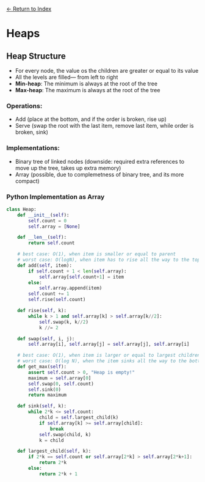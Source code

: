 [← Return to Index](https://github.com/cjmlgrto/fit2085-notes/)

# Heaps

## Heap Structure
- For every node, the value os the children are greater or equal to its value
- All the levels are filled— from left to right
- **Min-heap**: The minimum is always at the root of the tree
- **Max-heap**: The maximum is always at the root of the tree

### Operations:
- Add (place at the bottom, and if the order is broken, rise up)
- Serve (swap the root with the last item, remove last item, while order is broken, sink)

### Implementations:
- Binary tree of linked nodes (downside: required extra references to move up the tree, takes up extra memory)
- Array (possible, due to complemetness of binary tree, and its more compact)

### Python Implementation as Array
```python
class Heap:
	def __init__(self):
		self.count = 0
		self.array = [None]

	def __len__(self):
		return self.count

	# best case: O(1), when item is smaller or equal to parent
	# worst case: O(logN), when item has to rise all the way to the top
	def add(self, item):
		if self.count + 1 < len(self.array):
			self.array[self.count+1] = item
		else:
			self.array.append(item)
		self.count += 1
		self.rise(self.count)

	def rise(self, k):
		while k > 1 and self.array[k] > self.array[k//2]:
			self.swap(k, k//2)
			k //= 2

	def swap(self, i, j):
		self.array[i], self.array[j] = self.array[j], self.array[i]

	# best case: O(1), when item is larger or equal to largest children
	# worst case: O(log N), when the item sinks all the way to the bottom
	def get_max(self):
		assert self.count > 0, "Heap is empty!"
		maximum = self.array[0]
		self.swap(0, self.count)
		self.sink(0)
		return maximum

	def sink(self, k):
		while 2*k <= self.count:
			child = self.largest_child(k)
			if self.array[k] >= self.array[child]:
				break
			self.swap(child, k)
			k = child

	def largest_child(self, k):
		if 2*k == self.count or self.array[2*k] > self.array[2*k+1]:
			return 2*k
		else:
			return 2*k + 1
```